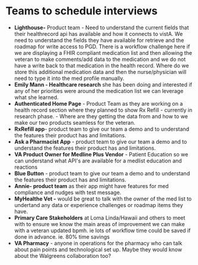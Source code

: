 
# Teams to schedule interviews 

- **Lighthouse-** Product team - Need to understand the current fields that their healthrecord api has available and how it connects to vistA.  We need to understand the fields they have available for retrieve and the roadmap for write access to PGD.  There is a workflow challenge here if we are displaying a FHIR compliant medication list and then allowing the veteran to make comments/add data to the medication and we do not have a write back to that medication in the health record.  Where do we store this additional medication data and then the nurse/physician will need to type it into the med profile manually.
- **Emily Mann - Healthcare research** she has been doing and interested if any of her priorities were around the medication list we can leverage what she learned. 
- **Authenticated Home Page** - Product Team as they are working on a health record section where they planned to show Rx Refill - currently in research phase. - Where are they getting the data from and how to we make our two products seamless for the veteran.
- **RxRefill app**- product team to give our team a demo and to understand the features their product has and limitations.  
- **Ask a Pharmacist App** - product team to give our team a demo and to understand the features their product has and limitations.  
- **VA Product Owner for Medline Plus Vendor** - Patient Education so we can understand what API's are available for a medlist education and reactions
- **Blue Button** - product team to give our team a demo and to understand the features their product has and limitations.  
- **Annie- product team** as their app might have features for med compliance and nudges with test message. 
- **MyHealthe Vet -** would be great to talk with the owner of the med list to undertand any data or experience challenges  or roadmap items they have.
- **Primary Care Stakeholders** at Loma Linda/Hawaii and others to meet with to ensure we know the main areas of improvement we can make with a veteran updated bpmh. ie lots of workflow time could be saved if done in advance. ie. 80% time savings 
- **VA Pharmacy** - anyone in operations for the pharmacy who can talk about pain points and technological set up. Maybe they would know about the Walgreens collaboration too?

